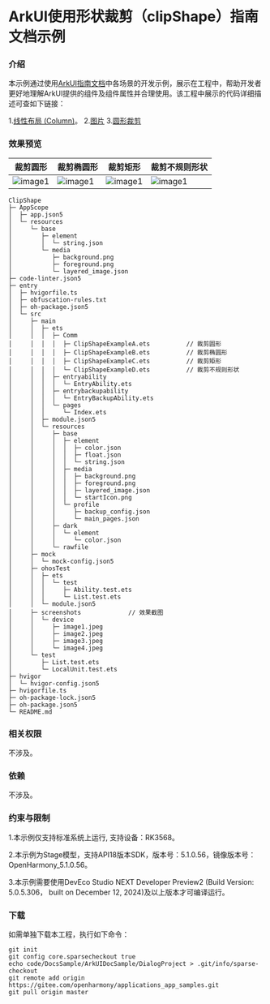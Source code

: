 # ArkUI使用形状裁剪（clipShape）指南文档示例

### 介绍


本示例通过使用[ArkUI指南文档](https://gitee.com/openharmony/docs/tree/master/zh-cn/application-dev/ui)中各场景的开发示例，展示在工程中，帮助开发者更好地理解ArkUI提供的组件及组件属性并合理使用。该工程中展示的代码详细描述可查如下链接：

1.[线性布局 (Column)](https://gitee.com/openharmony/docs/blob/OpenHarmony-5.0.1-Release/zh-cn/application-dev/ui/arkts-layout-development-linear.md)。
2.[图片](https://developer.huawei.com/consumer/cn/doc/atomic-ascf/components-image)
3.[圆形裁剪](https://developer.huawei.com/consumer/cn/doc/harmonyos-guides/arkts-clip-shape)

### 效果预览



| 裁剪圆形                                 | 裁剪椭圆形                            | 裁剪矩形                           | 裁剪不规则形状                          |
|------------------------------------|------------------------------------|------------------------------------|------------------------------------|
| ![image1](E:\dosc_smaplte\applications_app_samples_lbf\code\DocsSample\ArkUISample\ClipShape\entry\src\screenshots\device\image1.jpeg) | ![image1](E:\dosc_smaplte\applications_app_samples_lbf\code\DocsSample\ArkUISample\ClipShape\entry\src\screenshots\device\image2.jpeg) | ![image1](E:\dosc_smaplte\applications_app_samples_lbf\code\DocsSample\ArkUISample\ClipShape\entry\src\screenshots\device\image3.jpeg) |![image1](E:\dosc_smaplte\applications_app_samples_lbf\code\DocsSample\ArkUISample\ClipShape\entry\src\screenshots\device\image4.jpeg)



```
ClipShape
├─ AppScope
│  ├─ app.json5
│  └─ resources
│     └─ base
│        ├─ element
│        │  └─ string.json
│        └─ media
│           ├─ background.png
│           ├─ foreground.png
│           └─ layered_image.json
├─ code-linter.json5
├─ entry
│  ├─ hvigorfile.ts
│  ├─ obfuscation-rules.txt
│  ├─ oh-package.json5
│  └─ src
│     ├─ main
│     │  ├─ ets
│     │  │  ├─ Comm 
│     │  │  │  ├─ ClipShapeExampleA.ets          // 裁剪圆形
│     │  │  │  ├─ ClipShapeExampleB.ets          // 裁剪椭圆形
│     │  │  │  ├─ ClipShapeExampleC.ets          // 裁剪矩形
│     │  │  │  └─ ClipShapeExampleD.ets          // 裁剪不规则形状
│     │  │  ├─ entryability
│     │  │  │  └─ EntryAbility.ets
│     │  │  ├─ entrybackupability
│     │  │  │  └─ EntryBackupAbility.ets
│     │  │  └─ pages
│     │  │     └─ Index.ets
│     │  ├─ module.json5
│     │  └─ resources
│     │     ├─ base
│     │     │  ├─ element
│     │     │  │  ├─ color.json
│     │     │  │  ├─ float.json
│     │     │  │  └─ string.json
│     │     │  ├─ media
│     │     │  │  ├─ background.png
│     │     │  │  ├─ foreground.png
│     │     │  │  ├─ layered_image.json
│     │     │  │  └─ startIcon.png
│     │     │  └─ profile
│     │     │     ├─ backup_config.json
│     │     │     └─ main_pages.json
│     │     ├─ dark
│     │     │  └─ element
│     │     │     └─ color.json
│     │     └─ rawfile
│     ├─ mock
│     │  └─ mock-config.json5
│     ├─ ohosTest
│     │  ├─ ets
│     │  │  └─ test
│     │  │     ├─ Ability.test.ets
│     │  │     └─ List.test.ets
│     │  └─ module.json5
│     ├─ screenshots             // 效果截图
│     │  └─ device
│     │     ├─ image1.jpeg
│     │     ├─ image2.jpeg
│     │     ├─ image3.jpeg
│     │     └─ image4.jpeg
│     └─ test
│        ├─ List.test.ets
│        └─ LocalUnit.test.ets
├─ hvigor
│  └─ hvigor-config.json5
├─ hvigorfile.ts
├─ oh-package-lock.json5
├─ oh-package.json5
└─ README.md

```

### 相关权限

不涉及。

### 依赖

不涉及。

### 约束与限制

1.本示例仅支持标准系统上运行, 支持设备：RK3568。

2.本示例为Stage模型，支持API18版本SDK，版本号：5.1.0.56，镜像版本号：OpenHarmony_5.1.0.56。

3.本示例需要使用DevEco Studio NEXT Developer Preview2 (Build Version: 5.0.5.306， built on December 12, 2024)及以上版本才可编译运行。

### 下载

如需单独下载本工程，执行如下命令：

````
git init
git config core.sparsecheckout true
echo code/DocsSample/ArkUIDocSample/DialogProject > .git/info/sparse-checkout
git remote add origin https://gitee.com/openharmony/applications_app_samples.git
git pull origin master
````